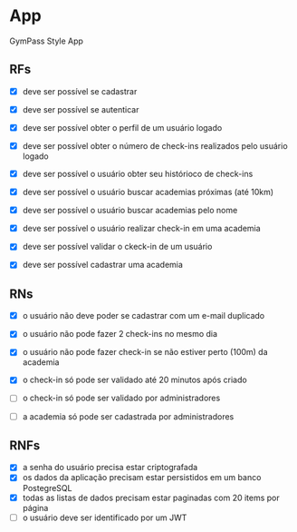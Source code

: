 # App

GymPass Style App

## RFs

- [X] deve ser possível se cadastrar
- [X] deve ser possível se autenticar
- [X] deve ser possível obter o perfil de um usuário logado
- [X] deve ser possível obter o número de check-ins realizados pelo usuário logado
- [X] deve ser possível o usuário obter seu histórioco de check-ins
- [X] deve ser possível o usuário buscar academias próximas (até 10km)
- [X] deve ser possível o usuário buscar academias pelo nome
- [X] deve ser possível o usuário realizar check-in em uma academia
- [X] deve ser possível validar o ckeck-in de um usuário
- [X] deve ser possível cadastrar uma academia


## RNs

- [X] o usuário não deve poder se cadastrar com um e-mail duplicado
- [X] o usuário não pode fazer 2 check-ins no mesmo dia
- [X] o usuário não pode fazer check-in se não estiver perto (100m) da academia
- [X] o check-in só pode ser validado até 20 minutos após criado
- [ ] o check-in só pode ser validado por administradores
- [ ] a academia só pode ser cadastrada por administradores


## RNFs

- [X] a senha do usuário precisa estar criptografada
- [X] os dados da aplicação precisam estar persistidos em um banco PostegreSQL
- [X] todas as listas de dados precisam estar paginadas com 20 items por página
- [ ] o usuário deve ser identificado por um JWT
